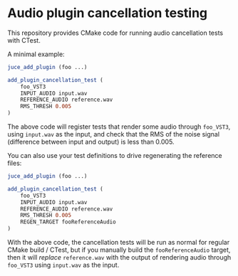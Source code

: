 # Audio plugin cancellation testing

This repository provides CMake code for running audio cancellation tests with CTest.

A minimal example:
```cmake
juce_add_plugin (foo ...)

add_plugin_cancellation_test (
	foo_VST3 
	INPUT_AUDIO input.wav
	REFERENCE_AUDIO reference.wav
	RMS_THRESH 0.005
)
```

The above code will register tests that render some audio through `foo_VST3`, using `input.wav`
as the input, and check that the RMS of the noise signal (difference between input and output)
is less than 0.005.

You can also use your test definitions to drive regenerating the reference files:
```cmake
juce_add_plugin (foo ...)

add_plugin_cancellation_test (
	foo_VST3 
	INPUT_AUDIO input.wav
	REFERENCE_AUDIO reference.wav
	RMS_THRESH 0.005
	REGEN_TARGET fooReferenceAudio
)
```

With the above code, the cancellation tests will be run as normal for regular CMake build / CTest,
but if you manually build the `fooReferenceAudio` target, then it will *replace* `reference.wav`
with the output of rendering audio through `foo_VST3` using `input.wav` as the input.
